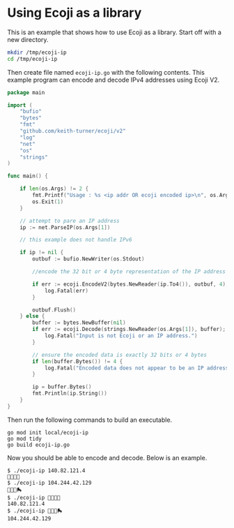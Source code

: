 # Using Ecoji as a library

This is an example that shows how to use Ecoji as a library.  Start off with a new directory.

```bash
mkdir /tmp/ecoji-ip
cd /tmp/ecoji-ip
```

Then create file named `ecoji-ip.go` with the following contents.  This example program can encode and decode IPv4 addresses using Ecoji V2.

```go
package main

import (
	"bufio"
	"bytes"
	"fmt"
	"github.com/keith-turner/ecoji/v2"
	"log"
	"net"
	"os"
	"strings"
)

func main() {

	if len(os.Args) != 2 {
		fmt.Printf("Usage : %s <ip addr OR ecoji encoded ip>\n", os.Args[0])
		os.Exit(1)
	}

	// attempt to pare an IP address
	ip := net.ParseIP(os.Args[1])

	// this example does not handle IPv6

	if ip != nil {
		outbuf := bufio.NewWriter(os.Stdout)

		//encode the 32 bit or 4 byte representation of the IP address as Ecoji

		if err := ecoji.EncodeV2(bytes.NewReader(ip.To4()), outbuf, 4); err != nil {
			log.Fatal(err)
		}

		outbuf.Flush()
	} else {
		buffer := bytes.NewBuffer(nil)
		if err := ecoji.Decode(strings.NewReader(os.Args[1]), buffer); err != nil {
			log.Fatal("Input is not Ecoji or an IP address.")
		}

		// ensure the encoded data is exactly 32 bits or 4 bytes
		if len(buffer.Bytes()) != 4 {
			log.Fatal("Encoded data does not appear to be an IP address")
		}

		ip = buffer.Bytes()
		fmt.Println(ip.String())
	}
}
```

Then run the following commands to build an executable.

```
go mod init local/ecoji-ip
go mod tidy
go build ecoji-ip.go
```

Now you should be able to encode and decode.  Below is an example.

```
$ ./ecoji-ip 140.82.121.4
🧳🏸🔔🥷
$ ./ecoji-ip 104.244.42.129
👴🚾🪹🛼
$ ./ecoji-ip 🧳🏸🔔🥷
140.82.121.4
$ ./ecoji-ip 👴🚾🪹🛼
104.244.42.129
```
